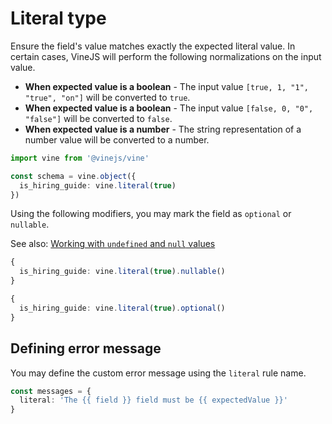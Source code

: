 # Literal type

Ensure the field's value matches exactly the expected literal value. In certain cases, VineJS will perform the following normalizations on the input value.

- **When expected value is a boolean** - The input value `[true, 1, "1", "true", "on"]` will be converted to `true`.
- **When expected value is a boolean** - The input value `[false, 0, "0", "false"]` will be converted to `false`.
- **When expected value is a number** - The string representation of a number value will be converted to a number.

```ts
import vine from '@vinejs/vine'

const schema = vine.object({
  is_hiring_guide: vine.literal(true)
})
```

Using the following modifiers, you may mark the field as `optional` or `nullable`.

See also: [Working with `undefined` and `null` values](../guides/schema_101.md#nullable-and-optional-modifiers)

```ts
{
  is_hiring_guide: vine.literal(true).nullable()
}
```

```ts
{
  is_hiring_guide: vine.literal(true).optional()
}
```

## Defining error message

You may define the custom error message using the `literal` rule name.

```ts
const messages = {
  literal: 'The {{ field }} field must be {{ expectedValue }}'
}
```
